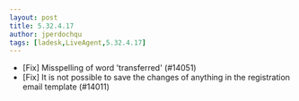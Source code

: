 ```yaml
---
layout: post
title: 5.32.4.17
author: jperdochqu
tags: [ladesk,LiveAgent,5.32.4.17]
---
```


- [Fix] Misspelling of word 'transferred' (#14051)
- [Fix] It is not possible to save the changes of anything in the registration email template (#14011)
